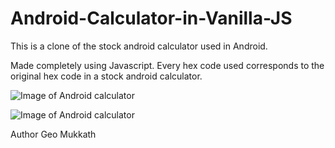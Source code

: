 # Android-Calculator-in-Vanilla-JS
This is a clone of the stock android calculator used in Android. 

Made completely using Javascript. Every hex code used corresponds to the original hex code in a stock android calculator. 

![Image of Android calculator](https://img.techpowerup.org/200713/acalci1.png)

![Image of Android calculator](https://ibb.co/3pwh8FZ)

Author Geo Mukkath 
